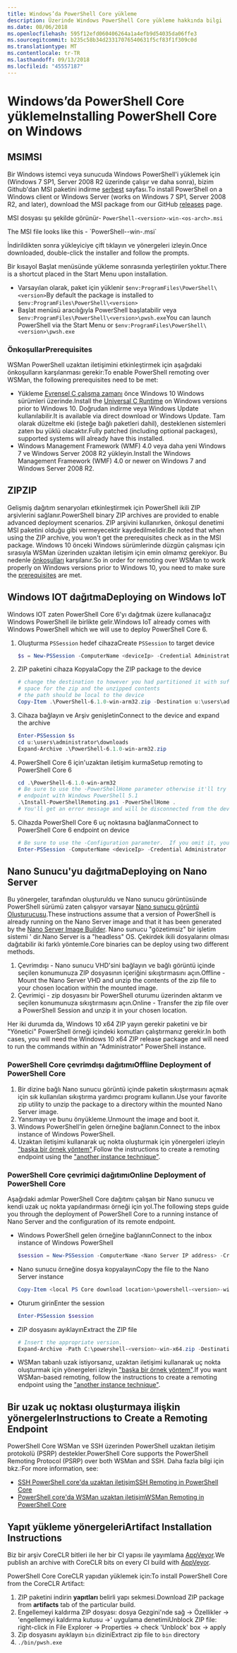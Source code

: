 ```yaml
---
title: Windows’da PowerShell Core yükleme
description: Üzerinde Windows PowerShell Core yükleme hakkında bilgi
ms.date: 08/06/2018
ms.openlocfilehash: 595f12efd060406264a1a4efb9d54035da06ffe3
ms.sourcegitcommit: b235c58b34d23317076540631f5cf83f1f309c0d
ms.translationtype: MT
ms.contentlocale: tr-TR
ms.lasthandoff: 09/13/2018
ms.locfileid: "45557187"
---
```

# <a name="installing-powershell-core-on-windows"></a><span data-ttu-id="766ef-103">Windows’da PowerShell Core yükleme</span><span class="sxs-lookup"><span data-stu-id="766ef-103">Installing PowerShell Core on Windows</span></span>

## <a name="msi"></a><span data-ttu-id="766ef-104">MSI</span><span class="sxs-lookup"><span data-stu-id="766ef-104">MSI</span></span>

<span data-ttu-id="766ef-105">Bir Windows istemci veya sunucuda Windows PowerShell'i yüklemek için (Windows 7 SP1, Server 2008 R2 üzerinde çalışır ve daha sonra), bizim Github'dan MSI paketini indirme [serbest][] sayfası.</span><span class="sxs-lookup"><span data-stu-id="766ef-105">To install PowerShell on a Windows client or Windows Server (works on Windows 7 SP1, Server 2008 R2, and later), download the MSI package from our GitHub [releases][] page.</span></span>

<span data-ttu-id="766ef-106">MSI dosyası şu şekilde görünür- `PowerShell-<version>-win-<os-arch>.msi`
<!-- TODO: should be updated to point to the Download Center as well --></span><span class="sxs-lookup"><span data-stu-id="766ef-106">The MSI file looks like this - `PowerShell-<version>-win-<os-arch>.msi`
<!-- TODO: should be updated to point to the Download Center as well --></span></span>

<span data-ttu-id="766ef-107">İndirildikten sonra yükleyiciye çift tıklayın ve yönergeleri izleyin.</span><span class="sxs-lookup"><span data-stu-id="766ef-107">Once downloaded, double-click the installer and follow the prompts.</span></span>

<span data-ttu-id="766ef-108">Bir kısayol Başlat menüsünde yükleme sonrasında yerleştirilen yoktur.</span><span class="sxs-lookup"><span data-stu-id="766ef-108">There is a shortcut placed in the Start Menu upon installation.</span></span>

- <span data-ttu-id="766ef-109">Varsayılan olarak, paket için yüklenir `$env:ProgramFiles\PowerShell\<version>`</span><span class="sxs-lookup"><span data-stu-id="766ef-109">By default the package is installed to `$env:ProgramFiles\PowerShell\<version>`</span></span>
- <span data-ttu-id="766ef-110">Başlat menüsü aracılığıyla PowerShell başlatabilir veya `$env:ProgramFiles\PowerShell\<version>\pwsh.exe`</span><span class="sxs-lookup"><span data-stu-id="766ef-110">You can launch PowerShell via the Start Menu or `$env:ProgramFiles\PowerShell\<version>\pwsh.exe`</span></span>

### <a name="prerequisites"></a><span data-ttu-id="766ef-111">Önkoşullar</span><span class="sxs-lookup"><span data-stu-id="766ef-111">Prerequisites</span></span>

<span data-ttu-id="766ef-112">WSMan PowerShell uzaktan iletişimini etkinleştirmek için aşağıdaki önkoşulların karşılanması gerekir:</span><span class="sxs-lookup"><span data-stu-id="766ef-112">To enable PowerShell remoting over WSMan, the following prerequisites need to be met:</span></span>

- <span data-ttu-id="766ef-113">Yükleme [Evrensel C çalışma zamanı](https://www.microsoft.com/download/details.aspx?id=50410) önce Windows 10 Windows sürümleri üzerinde.</span><span class="sxs-lookup"><span data-stu-id="766ef-113">Install the [Universal C Runtime](https://www.microsoft.com/download/details.aspx?id=50410) on Windows versions prior to Windows 10.</span></span>
  <span data-ttu-id="766ef-114">Doğrudan indirme veya Windows Update kullanılabilir.</span><span class="sxs-lookup"><span data-stu-id="766ef-114">It is available via direct download or Windows Update.</span></span>
  <span data-ttu-id="766ef-115">Tam olarak düzeltme eki (isteğe bağlı paketleri dahil), desteklenen sistemleri zaten bu yüklü olacaktır.</span><span class="sxs-lookup"><span data-stu-id="766ef-115">Fully patched (including optional packages), supported systems will already have this installed.</span></span>
- <span data-ttu-id="766ef-116">Windows Management Framework (WMF) 4.0 veya daha yeni Windows 7 ve Windows Server 2008 R2 yükleyin.</span><span class="sxs-lookup"><span data-stu-id="766ef-116">Install the Windows Management Framework (WMF) 4.0 or newer on Windows 7 and Windows Server 2008 R2.</span></span>

## <a name="zip"></a><span data-ttu-id="766ef-117">ZIP</span><span class="sxs-lookup"><span data-stu-id="766ef-117">ZIP</span></span>

<span data-ttu-id="766ef-118">Gelişmiş dağıtım senaryoları etkinleştirmek için PowerShell ikili ZIP arşivlerini sağlanır.</span><span class="sxs-lookup"><span data-stu-id="766ef-118">PowerShell binary ZIP archives are provided to enable advanced deployment scenarios.</span></span>
<span data-ttu-id="766ef-119">ZIP arşivini kullanırken, önkoşul denetimi MSI paketini olduğu gibi vermeyecektir kaydedilmelidir.</span><span class="sxs-lookup"><span data-stu-id="766ef-119">Be noted that when using the ZIP archive, you won't get the prerequisites check as in the MSI package.</span></span>
<span data-ttu-id="766ef-120">Windows 10 önceki Windows sürümlerinde düzgün çalışması için sırasıyla WSMan üzerinden uzaktan iletişim için emin olmamız gerekiyor. Bu nedenle [önkoşulları](#prerequisites) karşılanır.</span><span class="sxs-lookup"><span data-stu-id="766ef-120">So in order for remoting over WSMan to work properly on Windows versions prior to Windows 10, you need to make sure the [prerequisites](#prerequisites) are met.</span></span>

## <a name="deploying-on-windows-iot"></a><span data-ttu-id="766ef-121">Windows IOT dağıtma</span><span class="sxs-lookup"><span data-stu-id="766ef-121">Deploying on Windows IoT</span></span>

<span data-ttu-id="766ef-122">Windows IOT zaten PowerShell Core 6'yı dağıtmak üzere kullanacağız Windows PowerShell ile birlikte gelir.</span><span class="sxs-lookup"><span data-stu-id="766ef-122">Windows IoT already comes with Windows PowerShell which we will use to deploy PowerShell Core 6.</span></span>

1. <span data-ttu-id="766ef-123">Oluşturma `PSSession` hedef cihaza</span><span class="sxs-lookup"><span data-stu-id="766ef-123">Create `PSSession` to target device</span></span>

   ```powershell
   $s = New-PSSession -ComputerName <deviceIp> -Credential Administrator
   ```

2. <span data-ttu-id="766ef-124">ZIP paketini cihaza Kopyala</span><span class="sxs-lookup"><span data-stu-id="766ef-124">Copy the ZIP package to the device</span></span>

   ```powershell
   # change the destination to however you had partitioned it with sufficient
   # space for the zip and the unzipped contents
   # the path should be local to the device
   Copy-Item .\PowerShell-6.1.0-win-arm32.zip -Destination u:\users\administrator\Downloads -ToSession $s
   ```

3. <span data-ttu-id="766ef-125">Cihaza bağlayın ve Arşiv genişletin</span><span class="sxs-lookup"><span data-stu-id="766ef-125">Connect to the device and expand the archive</span></span>

   ```powershell
   Enter-PSSession $s
   cd u:\users\administrator\downloads
   Expand-Archive .\PowerShell-6.1.0-win-arm32.zip
   ```

4. <span data-ttu-id="766ef-126">PowerShell Core 6 için'uzaktan iletişim kurma</span><span class="sxs-lookup"><span data-stu-id="766ef-126">Setup remoting to PowerShell Core 6</span></span>

   ```powershell
   cd .\PowerShell-6.1.0-win-arm32
   # Be sure to use the -PowerShellHome parameter otherwise it'll try to create a new
   # endpoint with Windows PowerShell 5.1
   .\Install-PowerShellRemoting.ps1 -PowerShellHome .
   # You'll get an error message and will be disconnected from the device because it has to restart WinRM
   ```

5. <span data-ttu-id="766ef-127">Cihazda PowerShell Core 6 uç noktasına bağlanma</span><span class="sxs-lookup"><span data-stu-id="766ef-127">Connect to PowerShell Core 6 endpoint on device</span></span>

   ```powershell
   # Be sure to use the -Configuration parameter.  If you omit it, you will connect to Windows PowerShell 5.1
   Enter-PSSession -ComputerName <deviceIp> -Credential Administrator -Configuration powershell.6.1.0
   ```

## <a name="deploying-on-nano-server"></a><span data-ttu-id="766ef-128">Nano Sunucu'yu dağıtma</span><span class="sxs-lookup"><span data-stu-id="766ef-128">Deploying on Nano Server</span></span>

<span data-ttu-id="766ef-129">Bu yönergeler, tarafından oluşturuldu ve Nano sunucu görüntüsünde PowerShell sürümü zaten çalışıyor varsayar [Nano sunucu görüntü Oluşturucusu](/windows-server/get-started/deploy-nano-server).</span><span class="sxs-lookup"><span data-stu-id="766ef-129">These instructions assume that a version of PowerShell is already running on the Nano Server image and that it has been generated by the [Nano Server Image Builder](/windows-server/get-started/deploy-nano-server).</span></span>
<span data-ttu-id="766ef-130">Nano sunucu "gözetimsiz" bir işletim sistemi ' dir.</span><span class="sxs-lookup"><span data-stu-id="766ef-130">Nano Server is a "headless" OS.</span></span> <span data-ttu-id="766ef-131">Çekirdek ikili dosyalarını olması dağıtabilir iki farklı yöntemle.</span><span class="sxs-lookup"><span data-stu-id="766ef-131">Core binaries can be deploy using two different methods.</span></span>

1. <span data-ttu-id="766ef-132">Çevrimdışı - Nano sunucu VHD'sini bağlayın ve bağlı görüntü içinde seçilen konumunuza ZIP dosyasının içeriğini sıkıştırmasını açın.</span><span class="sxs-lookup"><span data-stu-id="766ef-132">Offline - Mount the Nano Server VHD and unzip the contents of the zip file to your chosen location within the mounted image.</span></span>
2. <span data-ttu-id="766ef-133">Çevrimiçi - zip dosyasını bir PowerShell oturumu üzerinden aktarım ve seçilen konumunuza sıkıştırmasını açın.</span><span class="sxs-lookup"><span data-stu-id="766ef-133">Online - Transfer the zip file over a PowerShell Session and unzip it in your chosen location.</span></span>

<span data-ttu-id="766ef-134">Her iki durumda da, Windows 10 x64 ZIP yayın gerekir paketini ve bir "Yönetici" PowerShell örneği içindeki komutları çalıştırmanız gerekir.</span><span class="sxs-lookup"><span data-stu-id="766ef-134">In both cases, you will need the Windows 10 x64 ZIP release package and will need to run the commands within an "Administrator" PowerShell instance.</span></span>

### <a name="offline-deployment-of-powershell-core"></a><span data-ttu-id="766ef-135">PowerShell Core çevrimdışı dağıtımı</span><span class="sxs-lookup"><span data-stu-id="766ef-135">Offline Deployment of PowerShell Core</span></span>

1. <span data-ttu-id="766ef-136">Bir dizine bağlı Nano sunucu görüntü içinde paketin sıkıştırmasını açmak için sık kullanılan sıkıştırma yardımcı programı kullanın.</span><span class="sxs-lookup"><span data-stu-id="766ef-136">Use your favorite zip utility to unzip the package to a directory within the mounted Nano Server image.</span></span>
2. <span data-ttu-id="766ef-137">Yansımayı ve bunu önyükleme.</span><span class="sxs-lookup"><span data-stu-id="766ef-137">Unmount the image and boot it.</span></span>
3. <span data-ttu-id="766ef-138">Windows PowerShell'in gelen örneğine bağlanın.</span><span class="sxs-lookup"><span data-stu-id="766ef-138">Connect to the inbox instance of Windows PowerShell.</span></span>
4. <span data-ttu-id="766ef-139">Uzaktan iletişimi kullanarak uç nokta oluşturmak için yönergeleri izleyin ["başka bir örnek yöntem"](#executed-by-another-instance-of-powershell-on-behalf-of-the-instance-that-it-will-register).</span><span class="sxs-lookup"><span data-stu-id="766ef-139">Follow the instructions to create a remoting endpoint using the ["another instance technique"](#executed-by-another-instance-of-powershell-on-behalf-of-the-instance-that-it-will-register).</span></span>

### <a name="online-deployment-of-powershell-core"></a><span data-ttu-id="766ef-140">PowerShell Core çevrimiçi dağıtımı</span><span class="sxs-lookup"><span data-stu-id="766ef-140">Online Deployment of PowerShell Core</span></span>

<span data-ttu-id="766ef-141">Aşağıdaki adımlar PowerShell Core dağıtımı çalışan bir Nano sunucu ve kendi uzak uç nokta yapılandırması örneği için yol.</span><span class="sxs-lookup"><span data-stu-id="766ef-141">The following steps guide you through the deployment of PowerShell Core to a running instance of Nano Server and the configuration of its remote endpoint.</span></span>

- <span data-ttu-id="766ef-142">Windows PowerShell gelen örneğine bağlanın</span><span class="sxs-lookup"><span data-stu-id="766ef-142">Connect to the inbox instance of Windows PowerShell</span></span>

  ```powershell
  $session = New-PSSession -ComputerName <Nano Server IP address> -Credential <An Administrator account on the system>
  ```

- <span data-ttu-id="766ef-143">Nano sunucu örneğine dosya kopyalayın</span><span class="sxs-lookup"><span data-stu-id="766ef-143">Copy the file to the Nano Server instance</span></span>

  ```powershell
  Copy-Item <local PS Core download location>\powershell-<version>-win-x64.zip c:\ -ToSession $session
  ```

- <span data-ttu-id="766ef-144">Oturum girin</span><span class="sxs-lookup"><span data-stu-id="766ef-144">Enter the session</span></span>

  ```powershell
  Enter-PSSession $session
  ```

- <span data-ttu-id="766ef-145">ZIP dosyasını ayıklayın</span><span class="sxs-lookup"><span data-stu-id="766ef-145">Extract the ZIP file</span></span>

  ```powershell
  # Insert the appropriate version.
  Expand-Archive -Path C:\powershell-<version>-win-x64.zip -DestinationPath "C:\PowerShellCore_<version>"
  ```

- <span data-ttu-id="766ef-146">WSMan tabanlı uzak istiyorsanız, uzaktan iletişimi kullanarak uç nokta oluşturmak için yönergeleri izleyin ["başka bir örnek yöntem"](../core-powershell/WSMan-Remoting-in-PowerShell-Core.md#executed-by-another-instance-of-powershell-on-behalf-of-the-instance-that-it-will-register).</span><span class="sxs-lookup"><span data-stu-id="766ef-146">If you want WSMan-based remoting, follow the instructions to create a remoting endpoint using the ["another instance technique"](../core-powershell/WSMan-Remoting-in-PowerShell-Core.md#executed-by-another-instance-of-powershell-on-behalf-of-the-instance-that-it-will-register).</span></span>

## <a name="instructions-to-create-a-remoting-endpoint"></a><span data-ttu-id="766ef-147">Bir uzak uç noktası oluşturmaya ilişkin yönergeler</span><span class="sxs-lookup"><span data-stu-id="766ef-147">Instructions to Create a Remoting Endpoint</span></span>

<span data-ttu-id="766ef-148">PowerShell Core WSMan ve SSH üzerinden PowerShell uzaktan iletişim protokolü (PSRP) destekler.</span><span class="sxs-lookup"><span data-stu-id="766ef-148">PowerShell Core supports the PowerShell Remoting Protocol (PSRP) over both WSMan and SSH.</span></span>
<span data-ttu-id="766ef-149">Daha fazla bilgi için bkz.:</span><span class="sxs-lookup"><span data-stu-id="766ef-149">For more information, see:</span></span>

- <span data-ttu-id="766ef-150">[SSH PowerShell core'da uzaktan iletişim][ssh-remoting]</span><span class="sxs-lookup"><span data-stu-id="766ef-150">[SSH Remoting in PowerShell Core][ssh-remoting]</span></span>
- <span data-ttu-id="766ef-151">[PowerShell core'da WSMan uzaktan iletişim][wsman-remoting]</span><span class="sxs-lookup"><span data-stu-id="766ef-151">[WSMan Remoting in PowerShell Core][wsman-remoting]</span></span>

## <a name="artifact-installation-instructions"></a><span data-ttu-id="766ef-152">Yapıt yükleme yönergeleri</span><span class="sxs-lookup"><span data-stu-id="766ef-152">Artifact Installation Instructions</span></span>

<span data-ttu-id="766ef-153">Biz bir arşiv CoreCLR bitleri ile her bir CI yapısı ile yayımlama [AppVeyor][].</span><span class="sxs-lookup"><span data-stu-id="766ef-153">We publish an archive with CoreCLR bits on every CI build with [AppVeyor][].</span></span>

<span data-ttu-id="766ef-154">PowerShell Core CoreCLR yapıdan yüklemek için:</span><span class="sxs-lookup"><span data-stu-id="766ef-154">To install PowerShell Core from the CoreCLR Artifact:</span></span>

1. <span data-ttu-id="766ef-155">ZIP paketini indirin **yapıtları** belirli yapı sekmesi.</span><span class="sxs-lookup"><span data-stu-id="766ef-155">Download ZIP package from **artifacts** tab of the particular build.</span></span>
2. <span data-ttu-id="766ef-156">Engellemeyi kaldırma ZIP dosyası: dosya Gezgini'nde sağ -> Özellikler -> 'engellemeyi kaldırma kutusu ->' uygulama denetimi</span><span class="sxs-lookup"><span data-stu-id="766ef-156">Unblock ZIP file: right-click in File Explorer -> Properties -> check 'Unblock' box -> apply</span></span>
3. <span data-ttu-id="766ef-157">Zip dosyasını ayıklayın `bin` dizini</span><span class="sxs-lookup"><span data-stu-id="766ef-157">Extract zip file to `bin` directory</span></span>
4. `./bin/pwsh.exe`

<!-- [download-center]: TODO -->

[serbest]: https://github.com/PowerShell/PowerShell/releases
[releases]: https://github.com/PowerShell/PowerShell/releases
[ssh-remoting]: ../core-powershell/SSH-Remoting-in-PowerShell-Core.md
[wsman-remoting]: ../core-powershell/WSMan-Remoting-in-PowerShell-Core.md
[AppVeyor]: https://ci.appveyor.com/project/PowerShell/powershell
